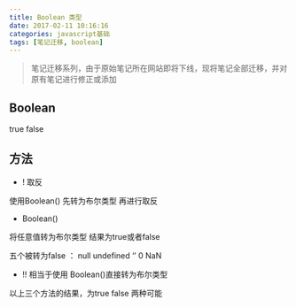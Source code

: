 ```yaml
---
title: Boolean 类型
date: 2017-02-11 10:16:16
categories: javascript基础
tags: [笔记迁移, boolean]
---
```


> 笔记迁移系列，由于原始笔记所在网站即将下线，现将笔记全部迁移，并对原有笔记进行修正或添加

<!-- More -->

## Boolean

true false

## 方法

* ! 取反

使用Boolean() 先转为布尔类型 再进行取反

* Boolean()

将任意值转为布尔类型 结果为true或者false

五个被转为false ： null undefined  ‘’  0 NaN 

* !! 相当于使用 Boolean()直接转为布尔类型

以上三个方法的结果，为true false 两种可能

